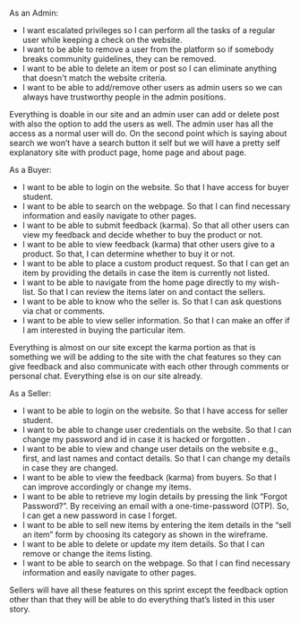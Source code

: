 As an Admin:
* I want escalated privileges so I can perform all the tasks of a regular user while keeping a check on the website.
* I want to be able to remove a user from the platform so if somebody breaks community guidelines, they can be removed.
* I want to be able to delete an item or post so I can eliminate anything that doesn't match the website criteria.
* I want to be able to add/remove other users as admin users so we can always have trustworthy people in the admin positions.


Everything is doable in our site and an admin user can add or delete post with also the option to add the users as well. The admin user has all the access as a normal user will do. On the second point which is saying about search we won’t have a search button it self but we will have a pretty self explanatory site with product page, home page and about page. 

As a Buyer:
* I want to be able to login on the website. So that I have access for buyer student.
* I want to be able to search on the webpage. So that I can find necessary information and easily navigate to other pages.
* I want to be able to submit feedback (karma). So that all other users can view my feedback and decide whether to buy the product or not.
* I want to be able to view feedback (karma) that other users give to a product. So that, I can determine whether to buy it or not.
* I want to be able to place a custom product request. So that I can get an item by providing the details in case the item is currently not listed.
* I want to be able to navigate from the home page directly to my wish-list. So that I can review the items later on and contact the sellers.
* I want to be able to know who the seller is. So that I can ask questions via chat or comments.
* I want to be able to view seller information. So that I can make an offer if I am interested in buying the particular item.

Everything is almost on our site except the karma portion as that is something we will be adding to the site with the chat features so they can give feedback and also communicate with each other through comments or personal chat. Everything else is on our site already. 

As a Seller:
* I want to be able to login on the website. So that I have access for seller student.
* I want to be able to change user credentials on the website. So that I can change my password and id in case it is hacked or forgotten .
* I want to be able to view and change user details on the website e.g., first, and last names and contact details. So that I can change my details in case they are changed.
* I want to be able to view the feedback (karma) from buyers. So that I can improve accordingly or change my items.
* I want to be able to retrieve my login details by pressing the link “Forgot Password?”. By receiving an email with a one-time-password (OTP). So, I can get a new password in case I forget.
* I want to be able to sell new items by entering the item details in the “sell an item” form by choosing its category as shown in the wireframe.
* I want to be able to delete or update my item details. So that I can remove or change the items listing.
* I want to be able to search on the webpage. So that I can find necessary information and easily navigate to other pages.

Sellers will have all these features on this sprint except the feedback option other than that they will be able to do everything that’s listed in this user story.  

